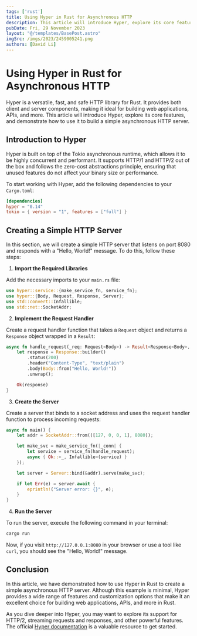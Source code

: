 ```yaml
---
tags: ['rust']
title: Using Hyper in Rust for Asynchronous HTTP
description: This article will introduce Hyper, explore its core features, and demonstrate how to use it to build a simple asynchronous HTTP server.
pubDate: Fri, 29 November 2023
layout: "@/templates/BasePost.astro"
imgSrc: /imgs/2023/2459005241.png
authors: [David Li]
---
```



# Using Hyper in Rust for Asynchronous HTTP

Hyper is a versatile, fast, and safe HTTP library for Rust. It provides both client and server components, making it ideal for building web applications, APIs, and more. This article will introduce Hyper, explore its core features, and demonstrate how to use it to build a simple asynchronous HTTP server.

## Introduction to Hyper

Hyper is built on top of the Tokio asynchronous runtime, which allows it to be highly concurrent and performant. It supports HTTP/1 and HTTP/2 out of the box and follows the zero-cost abstractions principle, ensuring that unused features do not affect your binary size or performance.

To start working with Hyper, add the following dependencies to your `Cargo.toml`:

```toml
[dependencies]
hyper = "0.14"
tokio = { version = "1", features = ["full"] }
```

## Creating a Simple HTTP Server

In this section, we will create a simple HTTP server that listens on port 8080 and responds with a "Hello, World!" message. To do this, follow these steps:

1. **Import the Required Libraries**

Add the necessary imports to your `main.rs` file:

```rust
use hyper::service::{make_service_fn, service_fn};
use hyper::{Body, Request, Response, Server};
use std::convert::Infallible;
use std::net::SocketAddr;
```

2. **Implement the Request Handler**

Create a request handler function that takes a `Request` object and returns a `Response` object wrapped in a `Result`:

```rust
async fn handle_request(_req: Request<Body>) -> Result<Response<Body>, Infallible> {
    let response = Response::builder()
        .status(200)
        .header("Content-Type", "text/plain")
        .body(Body::from("Hello, World!"))
        .unwrap();

    Ok(response)
}
```

3. **Create the Server**

Create a server that binds to a socket address and uses the request handler function to process incoming requests:

```rust
async fn main() {
    let addr = SocketAddr::from(([127, 0, 0, 1], 8080));

    let make_svc = make_service_fn(|_conn| {
        let service = service_fn(handle_request);
        async { Ok::<_, Infallible>(service) }
    });

    let server = Server::bind(&addr).serve(make_svc);

    if let Err(e) = server.await {
        eprintln!("Server error: {}", e);
    }
}
```

4. **Run the Server**

To run the server, execute the following command in your terminal:

```sh
cargo run
```

Now, if you visit `http://127.0.0.1:8080` in your browser or use a tool like `curl`, you should see the "Hello, World!" message.

## Conclusion

In this article, we have demonstrated how to use Hyper in Rust to create a simple asynchronous HTTP server. Although this example is minimal, Hyper provides a wide range of features and customization options that make it an excellent choice for building web applications, APIs, and more in Rust.

As you dive deeper into Hyper, you may want to explore its support for HTTP/2, streaming requests and responses, and other powerful features. The official [Hyper documentation](https://docs.rs/hyper) is a valuable resource to get started.